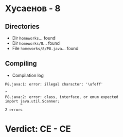 # Хусаенов - 8
## Directories
- Dir `homeworks`... found
- Dir `homeworks/8`... found
- File `homeworks/8/P8.java`... found
## Compiling
- Compilation log
```
P8.java:1: error: illegal character: '\ufeff'
﻿
^
P8.java:2: error: class, interface, or enum expected
import java.util.Scanner;
       ^
2 errors

```
# Verdict: **CE** - CE
